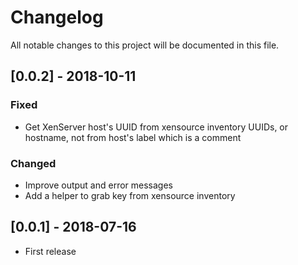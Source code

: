 # Changelog

All notable changes to this project will be documented in this file.

## [0.0.2] - 2018-10-11

### Fixed

- Get XenServer host's UUID from xensource inventory UUIDs, or hostname, not from host's label which is a comment

### Changed

- Improve output and error messages
- Add a helper to grab key from xensource inventory

## [0.0.1] - 2018-07-16

- First release

